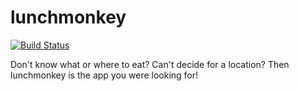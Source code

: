 lunchmonkey
===========

[![Build Status](https://travis-ci.org/spoertsch/lunchmonkey.svg?branch=master)](https://travis-ci.org/spoertsch/lunchmonkey)

Don't know what or where to eat? Can't decide for a location? Then lunchmonkey is the app you were looking for!
